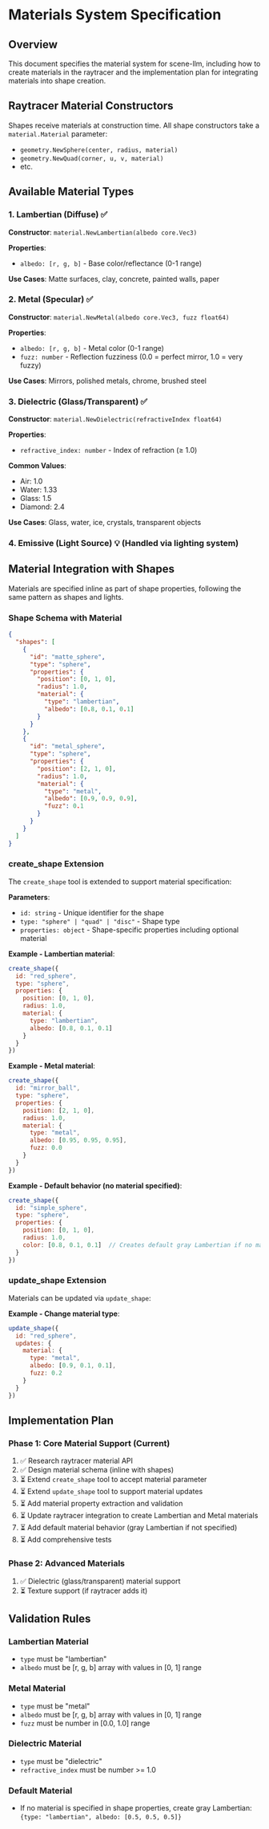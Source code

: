 # Materials System Specification

## Overview

This document specifies the material system for scene-llm, including how to create materials in the raytracer and the implementation plan for integrating materials into shape creation.

## Raytracer Material Constructors

Shapes receive materials at construction time. All shape constructors take a `material.Material` parameter:

- `geometry.NewSphere(center, radius, material)`
- `geometry.NewQuad(corner, u, v, material)`
- etc.

## Available Material Types

### 1. Lambertian (Diffuse) ✅

**Constructor**: `material.NewLambertian(albedo core.Vec3)`

**Properties**:
- `albedo: [r, g, b]` - Base color/reflectance (0-1 range)

**Use Cases**: Matte surfaces, clay, concrete, painted walls, paper

### 2. Metal (Specular) ✅

**Constructor**: `material.NewMetal(albedo core.Vec3, fuzz float64)`

**Properties**:
- `albedo: [r, g, b]` - Metal color (0-1 range)
- `fuzz: number` - Reflection fuzziness (0.0 = perfect mirror, 1.0 = very fuzzy)

**Use Cases**: Mirrors, polished metals, chrome, brushed steel

### 3. Dielectric (Glass/Transparent) ✅

**Constructor**: `material.NewDielectric(refractiveIndex float64)`

**Properties**:
- `refractive_index: number` - Index of refraction (≥ 1.0)

**Common Values**:
- Air: 1.0
- Water: 1.33
- Glass: 1.5
- Diamond: 2.4

**Use Cases**: Glass, water, ice, crystals, transparent objects

### 4. Emissive (Light Source) 💡 (Handled via lighting system)

## Material Integration with Shapes

Materials are specified inline as part of shape properties, following the same pattern as shapes and lights.

### Shape Schema with Material

```json
{
  "shapes": [
    {
      "id": "matte_sphere",
      "type": "sphere",
      "properties": {
        "position": [0, 1, 0],
        "radius": 1.0,
        "material": {
          "type": "lambertian",
          "albedo": [0.8, 0.1, 0.1]
        }
      }
    },
    {
      "id": "metal_sphere",
      "type": "sphere",
      "properties": {
        "position": [2, 1, 0],
        "radius": 1.0,
        "material": {
          "type": "metal",
          "albedo": [0.9, 0.9, 0.9],
          "fuzz": 0.1
        }
      }
    }
  ]
}
```

### create_shape Extension

The `create_shape` tool is extended to support material specification:

**Parameters**:
- `id: string` - Unique identifier for the shape
- `type: "sphere" | "quad" | "disc"` - Shape type
- `properties: object` - Shape-specific properties including optional material

**Example - Lambertian material**:
```javascript
create_shape({
  id: "red_sphere",
  type: "sphere",
  properties: {
    position: [0, 1, 0],
    radius: 1.0,
    material: {
      type: "lambertian",
      albedo: [0.8, 0.1, 0.1]
    }
  }
})
```

**Example - Metal material**:
```javascript
create_shape({
  id: "mirror_ball",
  type: "sphere",
  properties: {
    position: [2, 1, 0],
    radius: 1.0,
    material: {
      type: "metal",
      albedo: [0.95, 0.95, 0.95],
      fuzz: 0.0
    }
  }
})
```

**Example - Default behavior (no material specified)**:
```javascript
create_shape({
  id: "simple_sphere",
  type: "sphere",
  properties: {
    position: [0, 1, 0],
    radius: 1.0,
    color: [0.8, 0.1, 0.1]  // Creates default gray Lambertian if no material
  }
})
```

### update_shape Extension

Materials can be updated via `update_shape`:

**Example - Change material type**:
```javascript
update_shape({
  id: "red_sphere",
  updates: {
    material: {
      type: "metal",
      albedo: [0.9, 0.1, 0.1],
      fuzz: 0.2
    }
  }
})
```

## Implementation Plan

### Phase 1: Core Material Support (Current)

1. ✅ Research raytracer material API
2. ✅ Design material schema (inline with shapes)
3. ⏳ Extend `create_shape` tool to accept material parameter
4. ⏳ Extend `update_shape` tool to support material updates
5. ⏳ Add material property extraction and validation
6. ⏳ Update raytracer integration to create Lambertian and Metal materials
7. ⏳ Add default material behavior (gray Lambertian if not specified)
8. ⏳ Add comprehensive tests

### Phase 2: Advanced Materials

1. ✅ Dielectric (glass/transparent) material support
2. ⏳ Texture support (if raytracer adds it)

## Validation Rules

### Lambertian Material
- `type` must be "lambertian"
- `albedo` must be [r, g, b] array with values in [0, 1] range

### Metal Material
- `type` must be "metal"
- `albedo` must be [r, g, b] array with values in [0, 1] range
- `fuzz` must be number in [0.0, 1.0] range

### Dielectric Material
- `type` must be "dielectric"
- `refractive_index` must be number >= 1.0

### Default Material
- If no material is specified in shape properties, create gray Lambertian: `{type: "lambertian", albedo: [0.5, 0.5, 0.5]}`
